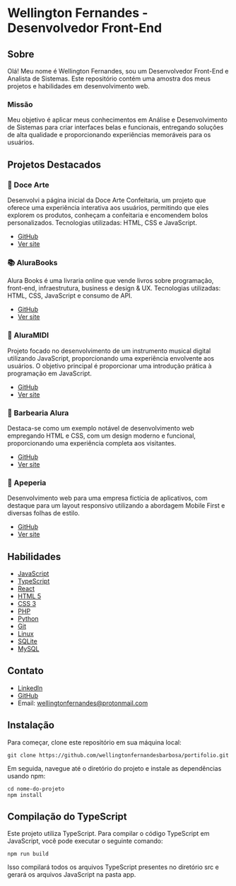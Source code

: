 # Wellington Fernandes - Desenvolvedor Front-End

## Sobre
Olá! Meu nome é Wellington Fernandes, sou um Desenvolvedor Front-End e Analista de Sistemas. Este repositório contém uma amostra dos meus projetos e habilidades em desenvolvimento web. 

### Missão
Meu objetivo é aplicar meus conhecimentos em Análise e Desenvolvimento de Sistemas para criar interfaces belas e funcionais, entregando soluções de alta qualidade e proporcionando experiências memoráveis para os usuários.

## Projetos Destacados

### 🎂 Doce Arte
Desenvolvi a página inicial da Doce Arte Confeitaria, um projeto que oferece uma experiência interativa aos usuários, permitindo que eles explorem os produtos, conheçam a confeitaria e encomendem bolos personalizados. Tecnologias utilizadas: HTML, CSS e JavaScript.

- [GitHub](https://github.com/wellingtonfernandesbarbosa/docearte)
- [Ver site](https://docearte.vercel.app)

### 📚 AluraBooks
Alura Books é uma livraria online que vende livros sobre programação, front-end, infraestrutura, business e design & UX. Tecnologias utilizadas: HTML, CSS, JavaScript e consumo de API.
- [GitHub](https://github.com/wellingtonfernandesbarbosa/alurabooks)
- [Ver site](https://alurabooks-wells.vercel.app)

### 🎹 AluraMIDI
Projeto focado no desenvolvimento de um instrumento musical digital utilizando JavaScript, proporcionando uma experiência envolvente aos usuários. O objetivo principal é proporcionar uma introdução prática à programação em JavaScript.
- [GitHub](https://github.com/wellingtonfernandesbarbosa/aluramidi)
- [Ver site](https://aluramidi-wells.vercel.app)

### 💈 Barbearia Alura
Destaca-se como um exemplo notável de desenvolvimento web empregando HTML e CSS, com um design moderno e funcional, proporcionando uma experiência completa aos visitantes.
- [GitHub](https://github.com/wellingtonfernandesbarbosa/BarbeariaAlura)
- [Ver site](https://barbeariaalura-wells.vercel.app)

### 📱 Apeperia
Desenvolvimento web para uma empresa fictícia de aplicativos, com destaque para um layout responsivo utilizando a abordagem Mobile First e diversas folhas de estilo.
- [GitHub](https://github.com/wellingtonfernandesbarbosa/Apeperia)
- [Ver site](https://apeperia-wells.vercel.app)

## Habilidades
- [JavaScript](https://developer.mozilla.org/pt-BR/docs/Web/JavaScript)
- [TypeScript](https://www.typescriptlang.org/)
- [React](https://reactjs.org/)
- [HTML 5](https://developer.mozilla.org/pt-BR/docs/Web/HTML)
- [CSS 3](https://developer.mozilla.org/pt-BR/docs/Web/CSS)
- [PHP](https://www.php.net/)
- [Python](https://www.python.org/)
- [Git](https://git-scm.com/)
- [Linux](https://www.linux.org/)
- [SQLite](https://www.sqlite.org/)
- [MySQL](https://www.mysql.com/)

## Contato
- [LinkedIn](https://www.linkedin.com/in/wellsfernandes/)
- [GitHub](https://github.com/wellingtonfernandesbarbosa)
- Email: wellingtonfernandes@protonmail.com

## Instalação

Para começar, clone este repositório em sua máquina local:

```
git clone https://github.com/wellingtonfernandesbarbosa/portifolio.git
```
Em seguida, navegue até o diretório do projeto e instale as dependências usando npm:

```
cd nome-do-projeto
npm install
```

## Compilação do TypeScript
Este projeto utiliza TypeScript. Para compilar o código TypeScript em JavaScript, você pode executar o seguinte comando:

```
npm run build
```
Isso compilará todos os arquivos TypeScript presentes no diretório src e gerará os arquivos JavaScript na pasta app.
